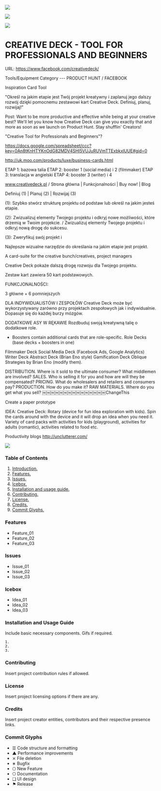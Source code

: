 ![](creativedeck_cover.png)

![](creativedeck_logo.png)

![](helve-project-banner.png)

<a name="intro"></a>
# CREATIVE DECK - TOOL FOR PROFESSIONALS AND BEGINNERS

URL: https://www.facebook.com/creativedeck/

Tools/Equipment Category --- PRODUCT HUNT / FACEBOOK

Inspiration Card Tool

"Określ na jakim etapie jest Twój projekt kreatywny i zaplanuj jego dalszy rozwój dzięki pomocnemu zestawowi kart Creative Deck. Definiuj, planuj, rozwijaj!"

Post: Want to be more productive and effective while being at your creative best? We'll let you know how Creative Deck can give you exactly that and more as soon as we launch on Product Hunt. Stay shufflin' Creators!

"Creative Tool for Professionals and Beginners"?

https://docs.google.com/spreadsheet/ccc?key=0An8tKnHTYKnOdG82MDV4SHI5VUJuRUVmTTExbkxlUUE#gid=0

http://uk.moo.com/products/luxe/business-cards.html

ETAP 1: bazowa talia ETAP 2: booster 1 (social media) i 2 (filmmaker) ETAP 3: translacja w angielski ETAP 4: booster 3 (writer) i 4

www.creativedeck.pl / Strona główna | Funkcjonalności | Buy now! | Blog

Definiuj (1) | Planuj (2) | Rozwijaj (3)

(1): Szybko stwórz strukturę projektu od podstaw lub określ na jakim jesteś etapie.

(2): Zwizualizuj elementy Twojego projektu i odkryj nowe możliwości, które drzemią w Twoim projekcie. / Zwizualizuj elementy Twojego projektu i odkryj nową drogę do sukcesu.

(3): Zweryfikuj swój projekt i

Najlepsze wizualne narzędzie do określania na jakim etapie jest projekt.

A card-suite for the creative bunch/creatives, project managers

Creative Deck pokaże dalszą drogę rozwoju dla Twojego projektu.

Zestaw kart zawiera 50 kart podstawowych.

FUNKCJONALNOŚCI:

3 główne + 6 pomniejszych

DLA INDYWIDUALISTÓW I ZESPOŁÓW Creative Deck może być wykorzystywany zarówno przy projektach zespołowych jak i indywidualnie. Dopasuje się do każdej burzy mózgów.

DODATKOWE ASY W RĘKAWIE Rozdbuduj swoją kreatywną talię o dodatkowe role.

+ Boosters contain additional cards that are role-specific.
Role Decks (base decks + boosters in one)

Filmmaker Deck
Social Media Deck (Facebook Ads, Google Analytics)
Writer Deck
Abstract Deck (Brian Eno style)
Gamification Deck
Oblique Strategies by Brian Eno (modify them).

DISTRIBUTION. Where is it sold to the ultimate consumer? What middlemen are involved? SALES. Who is selling it for you and how are will they be compensated? PRICING. What do wholesalers and retailers and consumers pay? PRODUCTION. How do you make it? RAW MATERIALS. Where do you get what you sell? ￼￼￼￼￼￼￼￼￼￼￼￼￼￼￼ChangeThis

Create a paper prototype

IDEA: Creative Deck: Rotary (device for fun idea exploration with kids). Spin the cards around with the device and it will drop an idea when you need it. Variety of card packs with activities for kids (playground), activities for adults (romantic), activities related to food etc.

Productivity blogs http://unclutterer.com/

![](27986181-d5b72398-63fb-11e7-8f00-8731c2e93289.JPG)


### Table of Contents
1. [Introduction.](#intro)
2. [Features.](#features)
3. [Issues.](#issues)
4. [Icebox.](#icebox)
5. [Installation and usage guide.](#install)
6. [Contributing.](#contribute)
7. [License.](#license)
8. [Credits.](#credits)
9. [Commit Glyphs.](#glyphs)

<a name="features"></a>
### Features
+ Feature_01
+ Feature_02
+ Feature_03

<a name="issues"></a>
### Issues
+ Issue_01
+ Issue_02
+ Issue_03

<a name="icebox"></a>
### Icebox
+ Idea_01
+ Idea_02
+ Idea_03

<a name="install"></a>
### Installation and Usage Guide
Include basic necessary components. Gifs if required.
```
1. 
2. 
3. 
```

<a name="contribute"></a>
### Contributing
Insert project contribution rules if allowed.

<a name="license"></a>
### License
Insert project licensing options if there are any.

<a name="credits"></a>
### Credits
Insert project creator entities, contributors and their respective presence links.

<a name="glyphs"></a>
### Commit Glyphs

+ ☰ Code structure and formatting
+ ▲ Performance improvements
+ ⨯ File deletion
+ ∗ Bugfix
+ ⬡ New Feature
+ ⎔ Documentation
+ ❑ UI design
+ ⚑ Release
